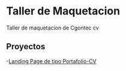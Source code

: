 # Taller de Maquetacion

Taller de maquetacion de Cgontec cv

## Proyectos
-[Landing Page de tipo Portafolio-CV](https://victorgontec.github.io/Taller_de_maquetacion/portafolio-cv)